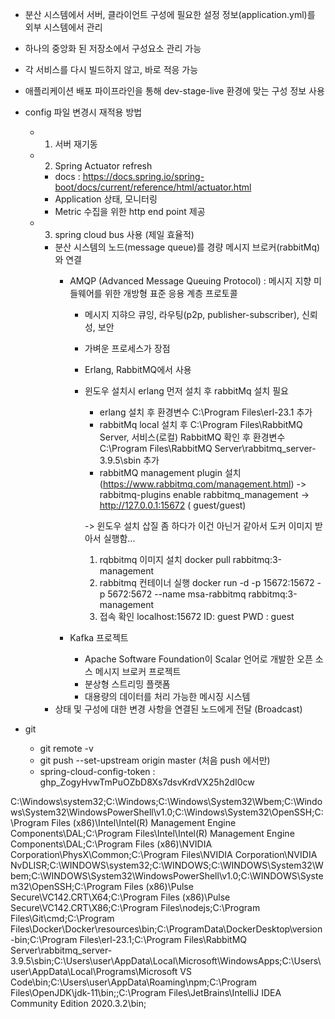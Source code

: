 - 분산 시스템에서 서버, 클라이언트 구성에 필요한 설정 정보(application.yml)를 외부 시스템에서 관리

- 하나의 중앙화 된 저장소에서 구성요소 관리 가능
- 각 서비스를 다시 빌드하지 않고, 바로 적응 가능
- 애플리케이션 배포 파이프라인을 통해 dev-stage-live 환경에 맞는 구성 정보 사용


- config 파일 변경시 재적용 방법
    - 1. 서버 재기동
    - 2. Spring Actuator refresh
        - docs : https://docs.spring.io/spring-boot/docs/current/reference/html/actuator.html
        - Application 상태, 모니터링
        - Metric 수집을 위한 http end point 제공

    - 3. spring cloud bus 사용 (제일 효율적)
        - 분산 시스템의 노드(message queue)를 경량 메시지 브로커(rabbitMq)와 연결
            - AMQP (Advanced Message Queuing Protocol) : 메시지 지향 미들웨어를 위한 개방형 표준 응용 계층 프로토콜
                - 메시지 지햐으 큐잉, 라우팅(p2p, publisher-subscriber), 신뢰성, 보안
                - 가벼운 프로세스가 장점
                - Erlang, RabbitMQ에서 사용
                - 윈도우 설치시 erlang 먼저 설치 후 rabbitMq 설치 필요
                    - erlang 설치 후 환경변수 C:\Program Files\erl-23.1 추가
                    - rabbitMq local 설치 후 C:\Program Files\RabbitMQ Server, 서비스(로컬) RabbitMQ 확인 후 환경변수 C:\Program Files\RabbitMQ Server\rabbitmq_server-3.9.5\sbin 추가
                    - rabbitMQ management plugin 설치 (https://www.rabbitmq.com/management.html) -> rabbitmq-plugins enable rabbitmq_management -> http://127.0.0.1:15672 ( guest/guest)

                    -> 윈도우 설치 삽질 좀 하다가 이건 아닌거 같아서 도커 이미지 받아서 실행함...
                    1) rqbbitmq 이미지 설치
                        docker pull rabbitmq:3-management
                    2) rabbitmq 컨테이너 실행
                        docker run -d -p 15672:15672 -p 5672:5672 --name  msa-rabbitmq rabbitmq:3-management
                    3) 접속 확인
                        localhost:15672
                        ID: guest
                        PWD : guest




                    



            - Kafka 프로젝트
                - Apache Software Foundation이 Scalar 언어로 개발한 오픈 소스 메시지 브로커 프로젝트
                - 분상형 스트리밍 플랫폼
                - 대용량의 데이터를 처리 가능한 메시징 시스템
        - 상태 및 구성에 대한 변경 사항을 연결된 노드에게 전달 (Broadcast)



- git 
    - git remote -v
    - git push --set-upstream origin master (처음 push 에서만)
    - spring-cloud-config-token : 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





C:\Windows\system32;C:\Windows;C:\Windows\System32\Wbem;C:\Windows\System32\WindowsPowerShell\v1.0\;C:\Windows\System32\OpenSSH\;C:\Program Files (x86)\Intel\Intel(R) Management Engine Components\DAL;C:\Program Files\Intel\Intel(R) Management Engine Components\DAL;C:\Program Files (x86)\NVIDIA Corporation\PhysX\Common;C:\Program Files\NVIDIA Corporation\NVIDIA NvDLISR;C:\WINDOWS\system32;C:\WINDOWS;C:\WINDOWS\System32\Wbem;C:\WINDOWS\System32\WindowsPowerShell\v1.0\;C:\WINDOWS\System32\OpenSSH\;C:\Program Files (x86)\Pulse Secure\VC142.CRT\X64\;C:\Program Files (x86)\Pulse Secure\VC142.CRT\X86\;C:\Program Files\nodejs\;C:\Program Files\Git\cmd;C:\Program Files\Docker\Docker\resources\bin;C:\ProgramData\DockerDesktop\version-bin;C:\Program Files\erl-23.1;C:\Program Files\RabbitMQ Server\rabbitmq_server-3.9.5\sbin;C:\Users\user\AppData\Local\Microsoft\WindowsApps;C:\Users\user\AppData\Local\Programs\Microsoft VS Code\bin;C:\Users\user\AppData\Roaming\npm;C:\Program Files\OpenJDK\jdk-11\bin;;C:\Program Files\JetBrains\IntelliJ IDEA Community Edition 2020.3.2\bin;